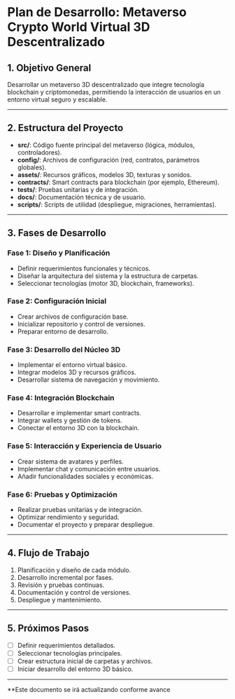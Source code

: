 # Plan de Desarrollo: Metaverso Crypto World Virtual 3D Descentralizado

## 1. Objetivo General
Desarrollar un metaverso 3D descentralizado que integre tecnología blockchain y criptomonedas, permitiendo la interacción de usuarios en un entorno virtual seguro y escalable.

---

## 2. Estructura del Proyecto

- **src/**: Código fuente principal del metaverso (lógica, módulos, controladores).
- **config/**: Archivos de configuración (red, contratos, parámetros globales).
- **assets/**: Recursos gráficos, modelos 3D, texturas y sonidos.
- **contracts/**: Smart contracts para blockchain (por ejemplo, Ethereum).
- **tests/**: Pruebas unitarias y de integración.
- **docs/**: Documentación técnica y de usuario.
- **scripts/**: Scripts de utilidad (despliegue, migraciones, herramientas).

---

## 3. Fases de Desarrollo

### Fase 1: Diseño y Planificación
- Definir requerimientos funcionales y técnicos.
- Diseñar la arquitectura del sistema y la estructura de carpetas.
- Seleccionar tecnologías (motor 3D, blockchain, frameworks).

### Fase 2: Configuración Inicial
- Crear archivos de configuración base.
- Inicializar repositorio y control de versiones.
- Preparar entorno de desarrollo.

### Fase 3: Desarrollo del Núcleo 3D
- Implementar el entorno virtual básico.
- Integrar modelos 3D y recursos gráficos.
- Desarrollar sistema de navegación y movimiento.

### Fase 4: Integración Blockchain
- Desarrollar e implementar smart contracts.
- Integrar wallets y gestión de tokens.
- Conectar el entorno 3D con la blockchain.

### Fase 5: Interacción y Experiencia de Usuario
- Crear sistema de avatares y perfiles.
- Implementar chat y comunicación entre usuarios.
- Añadir funcionalidades sociales y económicas.

### Fase 6: Pruebas y Optimización
- Realizar pruebas unitarias y de integración.
- Optimizar rendimiento y seguridad.
- Documentar el proyecto y preparar despliegue.

---

## 4. Flujo de Trabajo

1. Planificación y diseño de cada módulo.
2. Desarrollo incremental por fases.
3. Revisión y pruebas continuas.
4. Documentación y control de versiones.
5. Despliegue y mantenimiento.

---

## 5. Próximos Pasos

- [ ] Definir requerimientos detallados.
- [ ] Seleccionar tecnologías principales.
- [ ] Crear estructura inicial de carpetas y archivos.
- [ ] Iniciar desarrollo del entorno 3D básico.

---

**Este documento se irá actualizando conforme avance